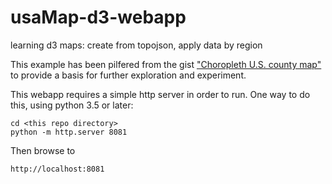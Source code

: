 # usaMap-d3-webapp
learning d3 maps: create from topojson, apply data by region

This example has been pilfered from the gist ["Choropleth U.S. county map"](http://bl.ocks.org/jadiehm/af4a00140c213dfbc4e6)
to provide a basis for further exploration and experiment.

This webapp requires a simple http server in order to run.   One way to do this,
using python 3.5 or later:

```
cd <this repo directory>
python -m http.server 8081

```

Then browse to

```
http://localhost:8081
```

